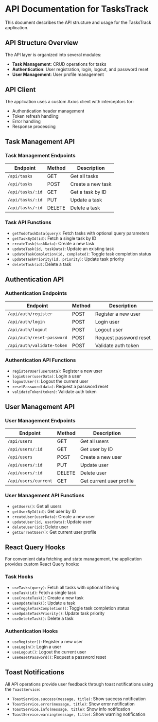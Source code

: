 # API Documentation for TasksTrack

This document describes the API structure and usage for the TasksTrack application.

## API Structure Overview

The API layer is organized into several modules:

- **Task Management**: CRUD operations for tasks
- **Authentication**: User registration, login, logout, and password reset
- **User Management**: User profile management

## API Client

The application uses a custom Axios client with interceptors for:

- Authentication header management
- Token refresh handling
- Error handling
- Response processing

## Task Management API

### Task Management Endpoints

| Endpoint | Method | Description |
|----------|--------|-------------|
| `/api/tasks` | GET | Get all tasks |
| `/api/tasks` | POST | Create a new task |
| `/api/tasks/:id` | GET | Get a task by ID |
| `/api/tasks/:id` | PUT | Update a task |
| `/api/tasks/:id` | DELETE | Delete a task |

### Task API Functions

- `getTodoTaskData(query)`: Fetch tasks with optional query parameters
- `getTaskById(id)`: Fetch a single task by ID
- `createTask(taskData)`: Create a new task
- `updateTask(id, taskData)`: Update an existing task
- `updateTaskCompletion(id, completed)`: Toggle task completion status
- `updateTaskPriority(id, priority)`: Update task priority
- `deleteTask(id)`: Delete a task

## Authentication API

### Authentication Endpoints

| Endpoint | Method | Description |
|----------|--------|-------------|
| `/api/auth/register` | POST | Register a new user |
| `/api/auth/login` | POST | Login user |
| `/api/auth/logout` | POST | Logout user |
| `/api/auth/reset-password` | POST | Request password reset |
| `/api/auth/validate-token` | POST | Validate auth token |

### Authentication API Functions

- `registerUser(userData)`: Register a new user
- `loginUser(userData)`: Login a user
- `logoutUser()`: Logout the current user
- `resetPassword(data)`: Request a password reset
- `validateToken(token)`: Validate auth token

## User Management API

### User Management Endpoints

| Endpoint | Method | Description |
|----------|--------|-------------|
| `/api/users` | GET | Get all users |
| `/api/users/:id` | GET | Get user by ID |
| `/api/users` | POST | Create a new user |
| `/api/users/:id` | PUT | Update user |
| `/api/users/:id` | DELETE | Delete user |
| `/api/users/current` | GET | Get current user profile |

### User Management API Functions

- `getUsers()`: Get all users
- `getUserById(id)`: Get user by ID
- `createUser(userData)`: Create a new user
- `updateUser(id, userData)`: Update user
- `deleteUser(id)`: Delete user
- `getCurrentUser()`: Get current user profile

## React Query Hooks

For convenient data fetching and state management, the application provides custom React Query hooks:

### Task Hooks

- `useTasks(query)`: Fetch all tasks with optional filtering
- `useTask(id)`: Fetch a single task
- `useCreateTask()`: Create a new task
- `useUpdateTask()`: Update a task
- `useToggleTaskCompletion()`: Toggle task completion status
- `useUpdateTaskPriority()`: Update task priority
- `useDeleteTask()`: Delete a task

### Authentication Hooks

- `useRegister()`: Register a new user
- `useLogin()`: Login a user
- `useLogout()`: Logout the current user
- `useResetPassword()`: Request a password reset

## Toast Notifications

All API operations provide user feedback through toast notifications using the `ToastService`:

- `ToastService.success(message, title)`: Show success notification
- `ToastService.error(message, title)`: Show error notification
- `ToastService.info(message, title)`: Show info notification
- `ToastService.warning(message, title)`: Show warning notification
